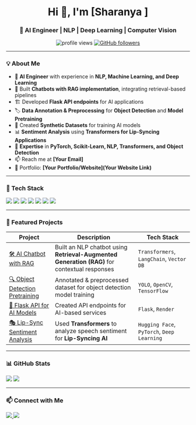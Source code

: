 <h1 align="center">Hi 👋, I'm [Sharanya ]</h1>
<h3 align="center">🚀 AI Engineer | NLP | Deep Learning | Computer Vision</h3>

<p align="center">
  <img src="https://komarev.com/ghpvc/?username=&label=Profile%20Views&color=0e75b6&style=flat" alt="profile views" />
  <a href="https://github.com/your-username?tab=followers">
    <img src="https://img.shields.io/github/followers/sharanya39?label=Followers&style=social" alt="GitHub followers" />
  </a>
</p>

---

### **💡 About Me**
- 🎯 **AI Engineer** with experience in **NLP, Machine Learning, and Deep Learning**  
- 🤖 Built **Chatbots with RAG implementation**, integrating retrieval-based pipelines  
- 🏗 Developed **Flask API endpoints** for AI applications  
- 🏷 **Data Annotation & Preprocessing** for **Object Detection** and **Model Pretraining**  
- 🔬 Created **Synthetic Datasets** for training AI models  
- 📊 **Sentiment Analysis** using **Transformers for Lip-Syncing Applications**  
- 🧠 **Expertise** in **PyTorch, Scikit-Learn, NLP, Transformers, and Object Detection**  
- 📫 Reach me at **[Your Email]**  
- 🔗 Portfolio: **[Your Portfolio/Website](Your Website Link)**  

---

### **🚀 Tech Stack**
<p align="left">
  <img src="https://img.shields.io/badge/Python-3776AB?style=for-the-badge&logo=python&logoColor=white" />
  <img src="https://img.shields.io/badge/PyTorch-EE4C2C?style=for-the-badge&logo=pytorch&logoColor=white" />
  <img src="https://img.shields.io/badge/Flask-000000?style=for-the-badge&logo=flask&logoColor=white" />
  <img src="https://img.shields.io/badge/Transformers-FF6F00?style=for-the-badge&logo=huggingface&logoColor=white" />
  <img src="https://img.shields.io/badge/Scikit--learn-F7931E?style=for-the-badge&logo=scikitlearn&logoColor=white" />
  <img src="https://img.shields.io/badge/OpenCV-5C3EE8?style=for-the-badge&logo=opencv&logoColor=white" />
  <img src="https://img.shields.io/badge/YOLO-00FFFF?style=for-the-badge&logo=yolo&logoColor=black" />
</p>

---

### **📂 Featured Projects**
| Project | Description | Tech Stack |
|---------|------------|------------|
| [🛠 AI Chatbot with RAG](https://github.com/sharanya39/Chatbot) | Built an NLP chatbot using **Retrieval-Augmented Generation (RAG)** for contextual responses | `Transformers`, `LangChain`, `Vector DB` |
| [🔍 Object Detection Pretraining](https://github.com/sharanya39/yolo) | Annotated & preprocessed dataset for object detection model training | `YOLO`, `OpenCV`, `TensorFlow` |
| [📡 Flask API for AI Models](https://github.com/sharanya39/QA_Bot) | Created API endpoints for AI-based services | `Flask`, `Render` |
| [🎭 Lip-Sync Sentiment Analysis](https://github.com/sharanya39/web_scrapping) | Used **Transformers** to analyze speech sentiment for **Lip-Syncing AI** | `Hugging Face`, `PyTorch`, `Deep Learning` |

---

### **📊 GitHub Stats**
<p align="left">
  <img src="https://github-readme-stats.vercel.app/api?username=sharanya39&show_icons=true&theme=tokyonight" />
  <img src="https://github-readme-streak-stats.herokuapp.com/?user=sharanya39e&theme=tokyonight" />
</p>

---

### **📫 Connect with Me**
<p align="left">
  <a href="https://www.linkedin.com/in/sharanya-rajarathinam-1907b82a2/" target="_blank">
    <img src="https://img.shields.io/badge/LinkedIn-0077B5?style=for-the-badge&logo=linkedin&logoColor=white" />
  </a>
  
  <a href="mailto:shanvv1321@gmail.com">
    <img src="https://img.shields.io/badge/Email-D14836?style=for-the-badge&logo=gmail&logoColor=white" />
  </a>
</p>
